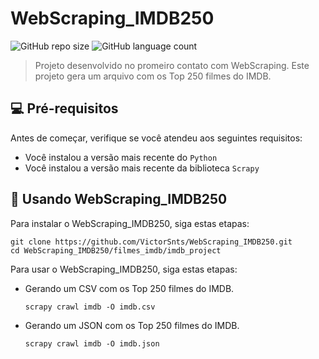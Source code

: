 # WebScraping_IMDB250

![GitHub repo size](https://img.shields.io/github/repo-size/VictorSnts/WebScraping_IMDB250?style=for-the-badge)
![GitHub language count](https://img.shields.io/github/languages/count/VictorSnts/WebScraping_IMDB250?style=for-the-badge)

> Projeto desenvolvido no promeiro contato com WebScraping. Este projeto gera um arquivo com os Top 250 filmes do IMDB.

## 💻 Pré-requisitos

Antes de começar, verifique se você atendeu aos seguintes requisitos:
<!---Estes são apenas requisitos de exemplo. Adicionar, duplicar ou remover conforme necessário--->
* Você instalou a versão mais recente do `Python`
* Você instalou a versão mais recente da biblioteca `Scrapy`

## 🚀 Usando WebScraping_IMDB250

Para instalar o WebScraping_IMDB250, siga estas etapas:

```
git clone https://github.com/VictorSnts/WebScraping_IMDB250.git
cd WebScraping_IMDB250/filmes_imdb/imdb_project
```

Para usar o WebScraping_IMDB250, siga estas etapas:
* Gerando um CSV com os Top 250 filmes do IMDB.
    ```
    scrapy crawl imdb -O imdb.csv 
    ```
* Gerando um JSON com os Top 250 filmes do IMDB.
    ```
    scrapy crawl imdb -O imdb.json 
    ```
